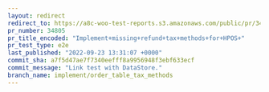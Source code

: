 ```yaml
---
layout: redirect
redirect_to: https://a8c-woo-test-reports.s3.amazonaws.com/public/pr/34805/e2e/index.html
pr_number: 34805
pr_title_encoded: "Implement+missing+refund+tax+methods+for+HPOS+"
pr_test_type: e2e
last_published: "2022-09-23 13:31:07 +0000"
commit_sha: a7f5d47ae7f7340eefff8a9956948f3ebf633ecf
commit_message: "Link test with DataStore."
branch_name: implement/order_table_tax_methods
---
```

